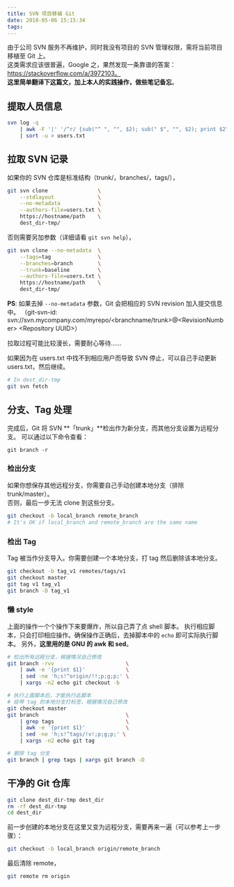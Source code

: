 ```yaml
---
title: SVN 项目移植 Git
date: 2018-05-06 15:15:34
tags:
---
```


由于公司 SVN 服务不再维护，同时我没有项目的 SVN 管理权限，需将当前项目移植至 Git 上。  
这类需求应该很普遍，Google 之，果然发现一条靠谱的答案：https://stackoverflow.com/a/3972103。  
**这里简单翻译下这篇文，加上本人的实践操作，做些笔记备忘**。


## 提取人员信息
```bash
svn log -q                                                                               \
    | awk -F '|' '/^r/ {sub("^ ", "", $2); sub(" $", "", $2); print $2" = "$2" <"$2">"}' \
    | sort -u > users.txt
```

## 拉取 SVN 记录
如果你的 SVN 仓库是标准结构（trunk/，branches/，tags/），
```bash
git svn clone                \
    --stdlayout              \
    --no-metadata            \
    --authors-file=users.txt \
    https://hostname/path    \
    dest_dir-tmp/
```

否则需要另加参数（详细请看 `git svn help`），
```bash
git svn clone --no-metadata  \
    --tags=tag               \
    --branches=branch        \
    --trunk=baseline         \
    --authors-file=users.txt \
    https://hostname/path    \
    dest_dir-tmp/
```

**PS**: 如果去掉 `--no-metadata` 参数，Git 会把相应的 SVN revision 加入提交信息中。
（git-svn-id: svn://svn.mycompany.com/myrepo/&lt;branchname/trunk>@&lt;RevisionNumber> &lt;Repository UUID>）

拉取过程可能比较漫长，需要耐心等待……

如果因为在 users.txt 中找不到相应用户而导致 SVN 停止，可以自己手动更新 users.txt，然后继续。
```bash
# In dest_dir-tmp
git svn fetch
```

## 分支、Tag 处理
完成后，Git 将 SVN **「trunk」**检出作为新分支，而其他分支设置为远程分支。
可以通过以下命令查看：
```
git branch -r
```

### 检出分支
如果你想保存其他远程分支，你需要自己手动创建本地分支（排除 trunk/master）。  
否则，最后一步无法 clone 到这些分支。
```bash
git checkout -b local_branch remote_branch
# It's OK if local_branch and remote_branch are the same name
```

### 检出 Tag
Tag 被当作分支导入。你需要创建一个本地分支，打 tag 然后删除该本地分支。
```bash
git checkout -b tag_v1 remotes/tags/v1
git checkout master
git tag v1 tag_v1
git branch -D tag_v1
```

### 懒 style
上面的操作一个个操作下来要爆炸，所以自己弄了点 shell 脚本。
执行相应脚本，只会打印相应操作。确保操作正确后，去掉脚本中的 `echo` 即可实际执行脚本。
另外，**这里用的是 GNU 的 awk 和 sed**。

```bash
# 检出所有远程分支，根据情况自己修改
git branch -rvv                       \
    | awk -e '{print $1}'             \
    | sed -ne 'h;s!^origin/!!;p;g;p;' \
    | xargs -n2 echo git checkout -b
```

```bash
# 执行上面脚本后，才能执行此脚本
# 给带 tag 的本地分支打标签，根据情况自己修改
git checkout master
git branch                            \
    | grep tags                       \
    | awk -e '{print $1}'             \
    | sed -ne 'h;s!^tags/!v!;p;g;p;' \
    | xargs -n2 echo git tag

# 删除 tag 分支
git branch | grep tags | xargs git branch -D
```

## 干净的 Git 仓库
```bash
git clone dest_dir-tmp dest_dir
rm -rf dest_dir-tmp
cd dest_dir
```

前一步创建的本地分支在这里又变为远程分支，需要再来一遍（可以参考上一步骤）：
```bash
git checkout -b local_branch origin/remote_branch
```

最后清除 remote，
```bash
git remote rm origin
```
